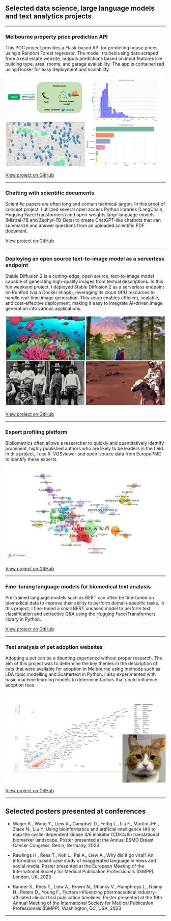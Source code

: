 ## Selected data science, large language models and text analytics projects

---
### Melbourne property price prediction API

This POC project provides a Flask-based API for predicting house prices using a Random Forest regressor. The model, trained using data scraped from a real estate website, outputs predictions based on input features like building type, area, rooms, and garage availability. The app is containerized using Docker for easy deployment and scalability.

<img src="images/melbourne-property-collage.png?raw=true"/>

[View project on GitHub](https://github.com/andrewliew86/Melbourne-property-price-prediction-model)

---
### Chatting with scientific documents

Scientific papers are often long and contain technical jargon. In this proof of concept project, I utilized several open access Python libraries (LangChain, Hugging Face/Transformers) and open-weights large language models (Mistral-7B and Zephyr-7B-Beta) to create ChatGPT-like chatbots that can summarize and answer questions from an uploaded scientific PDF document.  

[View project on GitHub](https://github.com/andrewliew86/Document-chatbot-with-large-language-models)

---
### Deploying an open source text-to-image model as a serverless endpoint

Stable Diffusion 2 is a cutting-edge, open source, text-to-image model capable of generating high-quality images from textual descriptions. In this fun weekend project, I deployed Stable Diffusion 2 as a serverless endpoint on RunPod (via a Docker image), leveraging its cloud GPU resources to handle real-time image generation. This setup enables efficient, scalable, and cost-effective deployment, making it easy to integrate AI-driven image generation into various applications.

<img src="images/photo-collage-wide.png?raw=true"/>

[View project on GitHub](https://github.com/andrewliew86/Text-to-image-generation-model-deployment)

---
### Expert profiling platform

Bibliometrics often allows a researcher to quickly and quantitatively identify prominent, highly published authors who are likely to be leaders in the field. In this project, I use R, VOSviewer and open-source data from EuropePMC to identify these experts.  

<img src="images/network_plot2.png?raw=true"/>

[View project on GitHub](https://github.com/andrewliew86/Basic-expert-identification-profiling-app-with-R)

---
### Fine-tuning language models for biomedical text analysis

Pre-trained language models such as BERT can often be fine-tuned on biomedical data to improve their ability to perform domain-specific tasks. In this project, I fine-tuned a small BERT uncased model to perform text classification and extractive Q&A using the Hugging Face/Transformers library in Python.  

[View project on GitHub](https://github.com/andrewliew86/Deep-learning-tools-for-biomedical-text/tree/main)

---
### Text analysis of pet adoption websites

Adopting a pet can be a daunting experience without proper research. The aim of this project was to determine the key themes in the description of cats that were available for adoption in Melbourne using methods such as LDA topic modelling and Scattertext in Python. I also experimented with basic machine learning models to determine factors that could influence adoption fees.

<img src="images/scatter-text.png?raw=true"/>

[View project on GitHub](https://github.com/andrewliew86/Cat-adoption-text-analysis-and-fee-prediction/tree/main)

---
## Selected posters presented at conferences

- Wager K., Wang Y., Liew A., Campbell D., Fettig L., Liu F., Martini J-F., Ziaee N., Liu Y. Using bioinformatics and artificial intelligence (AI) to map the cyclin-dependent kinase 4/6 inhibitor (CDK4/6i) translational biomarker landscape. Poster presented at the Annual ESMO Breast Cancer Congress, Berlin, Germany, 2023

- Rawlings H., Rees T., Koti L., Pal A., Liew A., Why did it go viral? An informatics-based case study of exaggerated language in news and social media. Poster presented at the European Meeting of the International Society for Medical Publication Professionals (ISMPP), London, UK, 2023

- Banner S., Rees T., Liew A., Brown N., Dhanky V., Humphreys L., Naimy H., Peters D., Young F., Factors influencing pharmaceutical industry-affiliated clinical trial publication timelines. Poster presented at the 19th Annual Meeting of the International Society for Medical Publication Professionals (ISMPP), Washington, DC, USA, 2023
  
---


